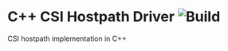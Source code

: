 # C++ CSI Hostpath Driver ![Build](https://github.com/sawantshivaji1997/csi-hostpath-cpp/actions/workflows/build_code.yml/badge.svg)
CSI hostpath implementation in C++
